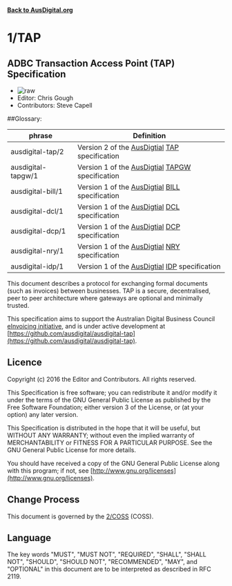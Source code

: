 **[Back to AusDigital.org](http://ausdigital.org/)**

# 1/TAP

## ADBC Transaction Access Point (TAP) Specification

 * ![raw](http://rfc.unprotocols.org/spec:2/COSS/raw.svg)
 * Editor: Chris Gough
 * Contributors: Steve Capell

##Glossary:

phrase | Definition
------------ | -------------
ausdigital-tap/2 | Version 2 of the [AusDigtial](http://ausdigital.org) [TAP](http://ausdigital-tap.readthedocs.io/) specification
ausdigital-tapgw/1 | Version 1 of the [AusDigtial](http://ausdigital.org) [TAPGW](http://ausdigital-tap-gw.readthedocs.io/) specification
ausdigital-bill/1 | Version 1 of the [AusDigtial](http://ausdigital.org) [BILL](http://ausdigital-bill.readthedocs.io/) specification
ausdigital-dcl/1 | Version 1 of the [AusDigtial](http://ausdigital.org) [DCL](http://ausdigital-dcl.readthedocs.io/) specification
ausdigital-dcp/1 | Version 1 of the [AusDigtial](http://ausdigital.org) [DCP](http://ausdigital-dcp.readthedocs.io/) specification
ausdigital-nry/1 | Version 1 of the [AusDigtial](http://ausdigital.org) [NRY](http://ausdigital-nry.readthedocs.io/) specification
ausdigital-idp/1 | Version 1 of the [AusDigtial](http://ausdigital.org) [IDP](http://ausdigital-idp.readthedocs.io/) specification

This document describes a protocol for exchanging formal documents (such as invoices)
between businesses. TAP is a secure, decentralised, peer to peer architecture where gateways
are optional and minimally trusted.

This specification aims to support the Australian Digital Business Council
[eInvoicing initiative](https://ausdigital.github.io), and is under active development
at [https://github.com/ausdigital/ausdigital-tap](https://github.com/ausdigital/ausdigital-tap).


## Licence

Copyright (c) 2016 the Editor and Contributors. All rights reserved.

This Specification is free software; you can redistribute it and/or modify it under the
terms of the GNU General Public License as published by the Free Software Foundation; 
either version 3 of the License, or (at your option) any later version.

This Specification is distributed in the hope that it will be useful, but WITHOUT ANY
WARRANTY; without even the implied warranty of MERCHANTABILITY or FITNESS FOR A PARTICULAR
PURPOSE. See the GNU General Public License for more details.

You should have received a copy of the GNU General Public License along with this program;
if not, see [http://www.gnu.org/licenses](http://www.gnu.org/licenses).


## Change Process

This document is governed by the [2/COSS](http://rfc.unprotocols.org/spec:2/COSS/) (COSS).


## Language

The key words "MUST", "MUST NOT", "REQUIRED", "SHALL", "SHALL NOT", "SHOULD", "SHOULD NOT",
"RECOMMENDED", "MAY", and "OPTIONAL" in this document are to be interpreted as described in
RFC 2119.
